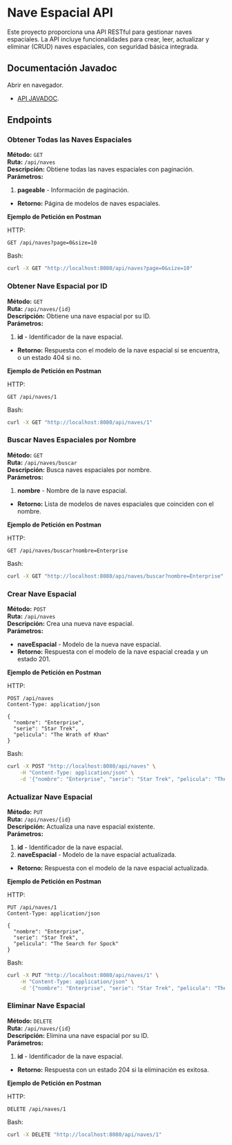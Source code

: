 # Nave Espacial API

Este proyecto proporciona una API RESTful para gestionar naves espaciales. La API incluye funcionalidades para crear, leer, actualizar y eliminar (CRUD) naves espaciales, con seguridad básica integrada.

## Documentación Javadoc

Abrir en navegador.
- [API JAVADOC](API/allclasses-index.html).

## Endpoints

### Obtener Todas las Naves Espaciales
**Método:** `GET`  
**Ruta:** `/api/naves`  
**Descripción:** Obtiene todas las naves espaciales con paginación.  
**Parámetros:**
1. **pageable** - Información de paginación.
- **Retorno:** Página de modelos de naves espaciales.

**Ejemplo de Petición en Postman**

HTTP:
```http
GET /api/naves?page=0&size=10
```

Bash:
```bash
curl -X GET "http://localhost:8080/api/naves?page=0&size=10"
```

### Obtener Nave Espacial por ID
**Método:** `GET`  
**Ruta:** `/api/naves/{id}`  
**Descripción:** Obtiene una nave espacial por su ID.  
**Parámetros:**
1. **id** - Identificador de la nave espacial.
- **Retorno:** Respuesta con el modelo de la nave espacial si se encuentra, o un estado 404 si no.

**Ejemplo de Petición en Postman**

HTTP:
```http
GET /api/naves/1
```

Bash:
```bash
curl -X GET "http://localhost:8080/api/naves/1"
```

### Buscar Naves Espaciales por Nombre
**Método:** `GET`  
**Ruta:** `/api/naves/buscar`  
**Descripción:** Busca naves espaciales por nombre.  
**Parámetros:**
1. **nombre** - Nombre de la nave espacial.
- **Retorno:** Lista de modelos de naves espaciales que coinciden con el nombre.

**Ejemplo de Petición en Postman**

HTTP:
```http
GET /api/naves/buscar?nombre=Enterprise
```

Bash:
```bash
curl -X GET "http://localhost:8080/api/naves/buscar?nombre=Enterprise"
```

### Crear Nave Espacial
**Método:** `POST`  
**Ruta:** `/api/naves`  
**Descripción:** Crea una nueva nave espacial.  
**Parámetros:**
- **naveEspacial** - Modelo de la nueva nave espacial.
- **Retorno:** Respuesta con el modelo de la nave espacial creada y un estado 201.

**Ejemplo de Petición en Postman**

HTTP:
```http
POST /api/naves
Content-Type: application/json

{
  "nombre": "Enterprise",
  "serie": "Star Trek",
  "pelicula": "The Wrath of Khan"
}
```

Bash:
```bash
curl -X POST "http://localhost:8080/api/naves" \
    -H "Content-Type: application/json" \
    -d '{"nombre": "Enterprise", "serie": "Star Trek", "pelicula": "The Wrath of Khan"}'
```

### Actualizar Nave Espacial
**Método:** `PUT`  
**Ruta:** `/api/naves/{id}`  
**Descripción:** Actualiza una nave espacial existente.  
**Parámetros:**
1. **id** - Identificador de la nave espacial.
2. **naveEspacial** - Modelo de la nave espacial actualizada.
- **Retorno:** Respuesta con el modelo de la nave espacial actualizada.

**Ejemplo de Petición en Postman**

HTTP:
```http
PUT /api/naves/1
Content-Type: application/json

{
  "nombre": "Enterprise",
  "serie": "Star Trek",
  "pelicula": "The Search for Spock"
}
```

Bash:
```bash
curl -X PUT "http://localhost:8080/api/naves/1" \
    -H "Content-Type: application/json" \
    -d '{"nombre": "Enterprise", "serie": "Star Trek", "pelicula": "The Search for Spock"}'
```

### Eliminar Nave Espacial
**Método:** `DELETE`  
**Ruta:** `/api/naves/{id}`  
**Descripción:** Elimina una nave espacial por su ID.  
**Parámetros:**
1. **id** - Identificador de la nave espacial.
- **Retorno:** Respuesta con un estado 204 si la eliminación es exitosa.

**Ejemplo de Petición en Postman**

HTTP:
```http
DELETE /api/naves/1
```

Bash:
```bash
curl -X DELETE "http://localhost:8080/api/naves/1"
```
